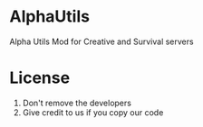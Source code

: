 # AlphaUtils
Alpha Utils Mod for Creative and Survival servers
# License
1. Don't remove the developers
2. Give credit to us if you copy our code
